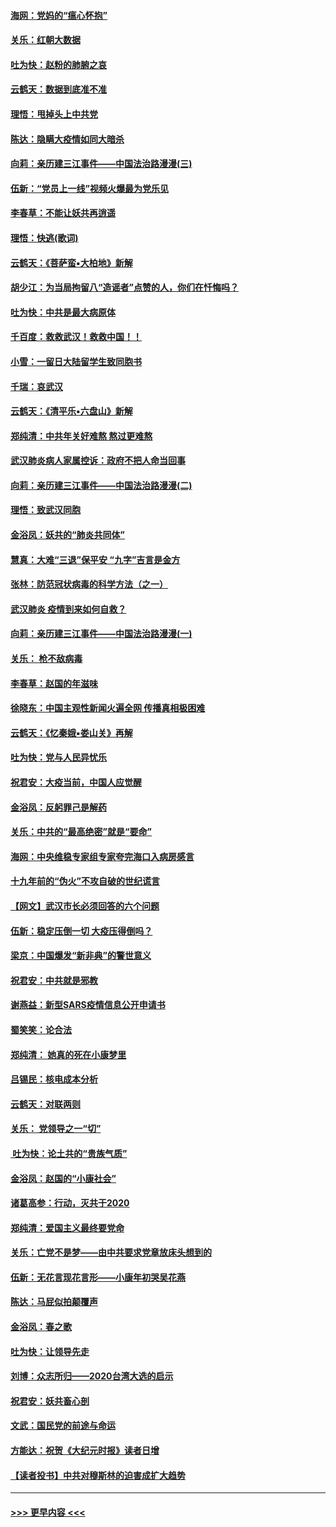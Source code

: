#### [海网：党妈的“瘟心怀抱”](../pages/nsc993/n11840740.md?t=02042322) 
#### [关乐：红朝大数据](../pages/nsc993/n11840675.md?t=02042322) 
#### [吐为快：赵粉的肺腑之哀](../pages/nsc993/n11840618.md?t=02042322) 
#### [云鹤天：数据到底准不准](../pages/nsc993/n11840325.md?t=02042322) 
#### [理悟：甩掉头上中共党](../pages/nsc993/n11838826.md?t=02042322) 
#### [陈达：隐瞒大疫情如同大暗杀](../pages/nsc993/n11838771.md?t=02042322) 
#### [向莉：亲历建三江事件——中国法治路漫漫(三)](../pages/nsc993/n11831825.md?t=02042322) 
#### [伍新：“党员上一线”视频火爆最为党乐见](../pages/nsc993/n11838200.md?t=02042322) 
#### [李春草：不能让妖共再逍遥](../pages/nsc993/n11838102.md?t=02042322) 
#### [理悟：快逃(歌词)](../pages/nsc993/n11838083.md?t=02042322) 
#### [云鹤天：《菩萨蛮▪大柏地》新解](../pages/nsc993/n11838059.md?t=02042322) 
#### [胡少江：为当局拘留八“造谣者”点赞的人，你们在忏悔吗？](../pages/nsc993/n11836801.md?t=02042322) 
#### [吐为快：中共是最大病原体](../pages/nsc993/n11836748.md?t=02042322) 
#### [千百度：救救武汉！救救中国！！](../pages/nsc993/n11836145.md?t=02042322) 
#### [小雪：一留日大陆留学生致同胞书](../pages/nsc993/n11834624.md?t=02042322) 
#### [千瑞：哀武汉](../pages/nsc993/n11833647.md?t=02042322) 
#### [云鹤天：《清平乐▪六盘山》新解](../pages/nsc993/n11833611.md?t=02042322) 
#### [郑纯清：中共年关好难熬 熬过更难熬](../pages/nsc993/n11833489.md?t=02042322) 
#### [武汉肺炎病人家属控诉：政府不把人命当回事](../pages/nsc993/n11833205.md?t=02042322) 
#### [向莉：亲历建三江事件——中国法治路漫漫(二)](../pages/nsc993/n11829102.md?t=02042322) 
#### [理悟：致武汉同胞](../pages/nsc993/n11831522.md?t=02042322) 
#### [金浴凤：妖共的“肺炎共同体”](../pages/nsc993/n11829448.md?t=02042322) 
#### [慧真：大难“三退”保平安 “九字”吉言是金方](../pages/nsc993/n11829501.md?t=02042322) 
#### [张林：防范冠状病毒的科学方法（之一）](../pages/nsc993/n11828618.md?t=02042322) 
#### [武汉肺炎 疫情到来如何自救？](../pages/nsc993/n11827632.md?t=02042322) 
#### [向莉：亲历建三江事件——中国法治路漫漫(一)](../pages/nsc993/n11827190.md?t=02042322) 
#### [关乐： 枪不敌病毒](../pages/nsc993/n11826746.md?t=02042322) 
#### [李春草：赵国的年滋味](../pages/nsc993/n11826321.md?t=02042322) 
#### [徐晓东：中国主观性新闻火遍全网 传播真相极困难](../pages/nsc993/n11826508.md?t=02042322) 
#### [云鹤天：《忆秦娥▪娄山关》再解](../pages/nsc993/n11824682.md?t=02042322) 
#### [吐为快：党与人民异忧乐](../pages/nsc993/n11824660.md?t=02042322) 
#### [祝君安：大疫当前，中国人应觉醒](../pages/nsc993/n11821946.md?t=02042322) 
#### [金浴凤：反躬罪己是解药](../pages/nsc993/n11820280.md?t=02042322) 
#### [关乐：中共的“最高绝密”就是“要命”](../pages/nsc993/n11816946.md?t=02042322) 
#### [海网：中央维稳专家组专家夸完海口入病房感言](../pages/nsc993/n11815138.md?t=02042322) 
#### [十九年前的“伪火”不攻自破的世纪谎言](../pages/nsc993/n11813238.md?t=02042322) 
#### [【网文】武汉市长必须回答的六个问题](../pages/nsc993/n11813848.md?t=02042322) 
#### [伍新：稳定压倒一切 大疫压得倒吗？](../pages/nsc993/n11812634.md?t=02042322) 
#### [梁京：中国爆发“新非典”的警世意义](../pages/nsc993/n11812554.md?t=02042322) 
#### [祝君安：中共就是邪教](../pages/nsc993/n11812431.md?t=02042322) 
#### [谢燕益：新型SARS疫情信息公开申请书](../pages/nsc993/n11808840.md?t=02042322) 
#### [蜀笑笑：论合法](../pages/nsc993/n11808064.md?t=02042322) 
#### [郑纯清： 她真的死在小康梦里](../pages/nsc993/n11806623.md?t=02042322) 
#### [吕锡民：核电成本分析](../pages/nsc993/n11806284.md?t=02042322) 
#### [云鹤天：对联两则](../pages/nsc993/n11805957.md?t=02042322) 
#### [关乐： 党领导之一“切”](../pages/nsc993/n11804505.md?t=02042322) 
#### [ 吐为快：论土共的“贵族气质”](../pages/nsc993/n11804490.md?t=02042322) 
#### [金浴凤：赵国的“小康社会”](../pages/nsc993/n11804452.md?t=02042322) 
#### [诸葛高参：行动，灭共于2020](../pages/nsc993/n11804120.md?t=02042322) 
#### [郑纯清：爱国主义最终要党命](../pages/nsc993/n11802197.md?t=02042322) 
#### [关乐：亡党不是梦——由中共要求党章放床头想到的](../pages/nsc993/n11802156.md?t=02042322) 
#### [伍新：无花言现花言形——小康年初哭吴花燕](../pages/nsc993/n11800044.md?t=02042322) 
#### [陈达：马屁似拍颠覆声](../pages/nsc993/n11800010.md?t=02042322) 
#### [金浴凤：春之歌](../pages/nsc993/n11797687.md?t=02042322) 
#### [吐为快：让领导先走](../pages/nsc993/n11797512.md?t=02042322) 
#### [刘博：众志所归——2020台湾大选的启示](../pages/nsc993/n11796878.md?t=02042322) 
#### [祝君安：妖共畜心剖](../pages/nsc993/n11794273.md?t=02042322) 
#### [文武：国民党的前途与命运](../pages/nsc993/n11794198.md?t=02042322) 
#### [方能达：祝贺《大纪元时报》读者日增](../pages/nsc993/n11793807.md?t=02042322) 
#### [【读者投书】中共对穆斯林的迫害成扩大趋势](../pages/nsc993/n11791371.md?t=02042322) 

----
#### [ >>> 更早内容 <<< ](../indexes/nsc993-earlier.md)
